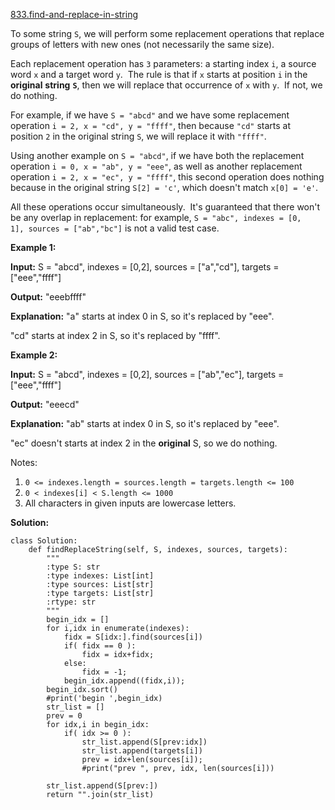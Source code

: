 [833.find-and-replace-in-string](https://leetcode.com/problems/find-and-replace-in-string/)  

To some string `S`, we will perform some replacement operations that replace groups of letters with new ones (not necessarily the same size).

Each replacement operation has `3` parameters: a starting index `i`, a source word `x` and a target word `y`.  The rule is that if `x` starts at position `i` in the **original** **string** **`S`**, then we will replace that occurrence of `x` with `y`.  If not, we do nothing.

For example, if we have `S = "abcd"` and we have some replacement operation `i = 2, x = "cd", y = "ffff"`, then because `"cd"` starts at position `2` in the original string `S`, we will replace it with `"ffff"`.

Using another example on `S = "abcd"`, if we have both the replacement operation `i = 0, x = "ab", y = "eee"`, as well as another replacement operation `i = 2, x = "ec", y = "ffff"`, this second operation does nothing because in the original string `S[2] = 'c'`, which doesn't match `x[0] = 'e'`.

All these operations occur simultaneously.  It's guaranteed that there won't be any overlap in replacement: for example, `S = "abc", indexes = [0, 1], sources = ["ab","bc"]` is not a valid test case.

**Example 1:**

  
**Input:** S = "abcd", indexes = \[0,2\], sources = \["a","cd"\], targets = \["eee","ffff"\]
  
**Output:** "eeebffff"
  
**Explanation:** "a" starts at index 0 in S, so it's replaced by "eee".
  
"cd" starts at index 2 in S, so it's replaced by "ffff".
  

**Example 2:**

  
**Input:** S = "abcd", indexes = \[0,2\], sources = \["ab","ec"\], targets = \["eee","ffff"\]
  
**Output:** "eeecd"
  
**Explanation:** "ab" starts at index 0 in S, so it's replaced by "eee". 
  
"ec" doesn't starts at index 2 in the **original** S, so we do nothing.
  

Notes:

1.  `0 <= indexes.length = sources.length = targets.length <= 100`
2.  `0 < indexes[i] < S.length <= 1000`
3.  All characters in given inputs are lowercase letters.  



**Solution:**  

```python3
class Solution:
    def findReplaceString(self, S, indexes, sources, targets):
        """
        :type S: str
        :type indexes: List[int]
        :type sources: List[str]
        :type targets: List[str]
        :rtype: str
        """
        begin_idx = []
        for i,idx in enumerate(indexes):
            fidx = S[idx:].find(sources[i])
            if( fidx == 0 ):
                fidx = idx+fidx;
            else:
                fidx = -1;
            begin_idx.append((fidx,i));
        begin_idx.sort()
        #print('begin ',begin_idx)
        str_list = []
        prev = 0
        for idx,i in begin_idx:
            if( idx >= 0 ):
                str_list.append(S[prev:idx])
                str_list.append(targets[i])
                prev = idx+len(sources[i]);
                #print("prev ", prev, idx, len(sources[i]))
        
        str_list.append(S[prev:])
        return "".join(str_list)
```
      
